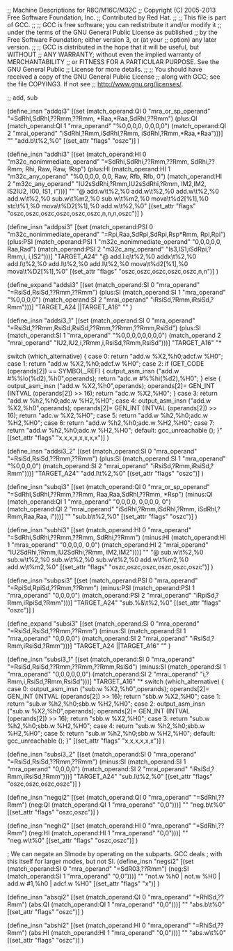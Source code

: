 ;; Machine Descriptions for R8C/M16C/M32C
;; Copyright (C) 2005-2013 Free Software Foundation, Inc.
;; Contributed by Red Hat.
;;
;; This file is part of GCC.
;;
;; GCC is free software; you can redistribute it and/or modify it
;; under the terms of the GNU General Public License as published
;; by the Free Software Foundation; either version 3, or (at your
;; option) any later version.
;;
;; GCC is distributed in the hope that it will be useful, but WITHOUT
;; ANY WARRANTY; without even the implied warranty of MERCHANTABILITY
;; or FITNESS FOR A PARTICULAR PURPOSE.  See the GNU General Public
;; License for more details.
;;
;; You should have received a copy of the GNU General Public License
;; along with GCC; see the file COPYING3.  If not see
;; <http://www.gnu.org/licenses/>.

;; add, sub

(define_insn "addqi3"
  [(set (match_operand:QI 0 "mra_or_sp_operand"
		  "=SdRhl,SdRhl,??Rmm,??Rmm, *Raa,*Raa,SdRhl,??Rmm")
	(plus:QI (match_operand:QI 1 "mra_operand"
		  "%0,0,0,0, 0,0,0,0")
		 (match_operand:QI 2 "mrai_operand"
		  "iSdRhl,?Rmm,iSdRhl,?Rmm, iSdRhl,?Rmm,*Raa,*Raa")))]
  ""
  "add.b\t%2,%0"
  [(set_attr "flags" "oszc")]
  )

(define_insn "addhi3"
  [(set (match_operand:HI 0 "m32c_nonimmediate_operand"
	 	  "=SdRhi,SdRhi,??Rmm,??Rmm, SdRhi,??Rmm, Rhi, Raw, Raw, !Rsp")
	(plus:HI (match_operand:HI 1 "m32c_any_operand"
		  "%0,0,0,0, 0,0, Raw, Rfb, Rfb, 0")
		 (match_operand:HI 2 "m32c_any_operand"
		  "IU2sSdRhi,?Rmm,IU2sSdRhi,?Rmm, IM2,IM2, IS2IU2, I00, IS1, i")))]
  ""
  "@
   add.w\t%2,%0
   add.w\t%2,%0
   add.w\t%2,%0
   add.w\t%2,%0
   sub.w\t%m2,%0
   sub.w\t%m2,%0
   mova\t%d2[%1],%0
   stc\t%1,%0
   mova\t%D2[%1],%0
   add.w\t%2,%0"
  [(set_attr "flags" "oszc,oszc,oszc,oszc,oszc,oszc,n,n,n,oszc")]
  )

(define_insn "addpsi3"
  [(set (match_operand:PSI 0 "m32c_nonimmediate_operand" "=Rpi,Raa,SdRpi,SdRpi,Rsp*Rmm, Rpi,Rpi")
	(plus:PSI (match_operand:PSI 1 "m32c_nonimmediate_operand" "0,0,0,0,0, Raa,Rad")
		  (match_operand:PSI 2 "m32c_any_operand" "Is3,IS1,iSdRpi,?Rmm,i, i,IS2")))]
  "TARGET_A24"
  "@
   add.l:q\t%2,%0
   addx\t%2,%0
   add.l\t%2,%0
   add.l\t%2,%0
   add.l\t%2,%0
   mova\t%d2[%1],%0
   mova\t%D2[%1],%0"
  [(set_attr "flags" "oszc,oszc,oszc,oszc,oszc,n,n")]
  )

(define_expand "addsi3"
  [(set (match_operand:SI 0 "mra_operand" "=RsiSd,RsiSd,??Rmm,??Rmm")
        (plus:SI (match_operand:SI 1 "mra_operand" "%0,0,0,0")
                 (match_operand:SI 2 "mrai_operand" "iRsiSd,?Rmm,iRsiSd,?Rmm")))]
  "TARGET_A24 ||TARGET_A16"
  ""
  )

(define_insn "addsi3_1"
  [(set (match_operand:SI 0 "mra_operand" "=RsiSd,??Rmm,RsiSd,RsiSd,??Rmm,??Rmm,??Rmm,RsiSd")
        (plus:SI (match_operand:SI 1 "mra_operand" "%0,0,0,0,0,0,0,0")
                 (match_operand 2 "mrai_operand" "IU2,IU2,i,?Rmm,i,RsiSd,?Rmm,RsiSd")))]
  "TARGET_A16"
  "*
  
  switch (which_alternative)
    { 
    case 0:
      return \"add.w %X2,%h0\;adcf.w %H0\";
    case 1:
      return \"add.w %X2,%h0\;adcf.w %H0\";
    case 2:
      if (GET_CODE (operands[2]) == SYMBOL_REF)
        {
          output_asm_insn (\"add.w #%%lo(%d2),%h0\",operands);
          return \"adc.w #%%hi(%d2),%H0\";
        }
      else
        {
          output_asm_insn (\"add.w %X2,%h0\",operands);
          operands[2]= GEN_INT (INTVAL (operands[2]) >> 16);
          return \"adc.w %X2,%H0\";
        }
    case 3:
      return \"add.w %h2,%h0\;adc.w %H2,%H0\";
    case 4:
      output_asm_insn (\"add.w %X2,%h0\",operands);
      operands[2]= GEN_INT (INTVAL (operands[2]) >> 16);
      return \"adc.w %X2,%H0\";
    case 5:
      return \"add.w %h2,%h0\;adc.w %H2,%H0\";
    case 6:
      return \"add.w %h2,%h0\;adc.w %H2,%H0\";
    case 7:
      return \"add.w %h2,%h0\;adc.w %H2,%H0\";
    default:
      gcc_unreachable ();
    }"
  [(set_attr "flags" "x,x,x,x,x,x,x,x")]
)

(define_insn "addsi3_2"
  [(set (match_operand:SI 0 "mra_operand" "=RsiSd,RsiSd,??Rmm,??Rmm")
        (plus:SI (match_operand:SI 1 "mra_operand" "%0,0,0,0")
                 (match_operand:SI 2 "mrai_operand" "iRsiSd,?Rmm,iRsiSd,?Rmm")))]
  "TARGET_A24"
  "add.l\t%2,%0"
  [(set_attr "flags" "oszc")]
)

(define_insn "subqi3"
  [(set (match_operand:QI 0 "mra_or_sp_operand"
		   "=SdRhl,SdRhl,??Rmm,??Rmm, Raa,Raa,SdRhl,??Rmm, *Rsp")
	(minus:QI (match_operand:QI 1 "mra_operand"
		   "0,0,0,0, 0,0,0,0, 0")
		  (match_operand:QI 2 "mrai_operand"
		   "iSdRhl,?Rmm,iSdRhl,?Rmm, iSdRhl,?Rmm,Raa,Raa, i")))]
  ""
  "sub.b\t%2,%0"
  [(set_attr "flags" "oszc")]
  )

(define_insn "subhi3"
  [(set (match_operand:HI 0 "mra_operand"
		   "=SdRhi,SdRhi,??Rmm,??Rmm, SdRhi,??Rmm")
	(minus:HI (match_operand:HI 1 "mras_operand"
		   "0,0,0,0, 0,0")
		  (match_operand:HI 2 "mrai_operand"
		   "IU2SdRhi,?Rmm,IU2SdRhi,?Rmm, IM2,IM2")))]
  ""
  "@
   sub.w\t%2,%0
   sub.w\t%2,%0
   sub.w\t%2,%0
   sub.w\t%2,%0
   add.w\t%m2,%0
   add.w\t%m2,%0"
  [(set_attr "flags" "oszc,oszc,oszc,oszc,oszc,oszc")]
  )

(define_insn "subpsi3"
  [(set (match_operand:PSI 0 "mra_operand" "=RpiSd,RpiSd,??Rmm,??Rmm")
	(minus:PSI (match_operand:PSI 1 "mra_operand" "0,0,0,0")
		   (match_operand:PSI 2 "mrai_operand" "iRpiSd,?Rmm,iRpiSd,?Rmm")))]
  "TARGET_A24"
  "sub.%&\t%2,%0"
  [(set_attr "flags" "oszc")]
  )

(define_expand "subsi3"
  [(set (match_operand:SI 0 "mra_operand" "=RsiSd,RsiSd,??Rmm,??Rmm")
        (minus:SI (match_operand:SI 1 "mra_operand" "0,0,0,0")
                  (match_operand:SI 2 "mrai_operand" "iRsiSd,?Rmm,iRsiSd,?Rmm")))]
  "TARGET_A24 ||TARGET_A16"
  ""
)

(define_insn "subsi3_1"
  [(set (match_operand:SI 0 "mra_operand" "=RsiSd,RsiSd,??Rmm,??Rmm,??Rmm,RsiSd")
        (minus:SI (match_operand:SI 1 "mra_operand" "0,0,0,0,0,0")
                  (match_operand:SI 2 "mrai_operand" "i,?Rmm,i,RsiSd,?Rmm,RsiSd")))]
  "TARGET_A16"
  "*
  switch (which_alternative)
    {
    case 0:
      output_asm_insn (\"sub.w %X2,%h0\",operands);
      operands[2]= GEN_INT (INTVAL (operands[2]) >> 16);
      return \"sbb.w %X2,%H0\";
    case 1:
      return \"sub.w %h2,%h0\;sbb.w %H2,%H0\";
    case 2:
      output_asm_insn (\"sub.w %X2,%h0\",operands);
      operands[2]= GEN_INT (INTVAL (operands[2]) >> 16);
      return \"sbb.w %X2,%H0\";
    case 3:
      return \"sub.w %h2,%h0\;sbb.w %H2,%H0\";
    case 4:
      return \"sub.w %h2,%h0\;sbb.w %H2,%H0\";
    case 5:
      return \"sub.w %h2,%h0\;sbb.w %H2,%H0\";
    default:
      gcc_unreachable ();
    }"
  [(set_attr "flags" "x,x,x,x,x,x")]
)

(define_insn "subsi3_2"
  [(set (match_operand:SI 0 "mra_operand" "=RsiSd,RsiSd,??Rmm,??Rmm")
        (minus:SI (match_operand:SI 1 "mra_operand" "0,0,0,0")
                  (match_operand:SI 2 "mrai_operand" "iRsiSd,?Rmm,iRsiSd,?Rmm")))]
  "TARGET_A24"
  "sub.l\t%2,%0"
  [(set_attr "flags" "oszc,oszc,oszc,oszc")]
)

(define_insn "negqi2"
  [(set (match_operand:QI 0 "mra_operand" "=SdRhl,??Rmm")
	(neg:QI (match_operand:QI 1 "mra_operand" "0,0")))]
  ""
  "neg.b\t%0"
  [(set_attr "flags" "oszc,oszc")]
  )

(define_insn "neghi2"
  [(set (match_operand:HI 0 "mra_operand" "=SdRhi,??Rmm")
	(neg:HI (match_operand:HI 1 "mra_operand" "0,0")))]
  ""
  "neg.w\t%0"
  [(set_attr "flags" "oszc,oszc")]
  )

; We can negate an SImode by operating on the subparts.  GCC deals
; with this itself for larger modes, but not SI.
(define_insn "negsi2"
  [(set (match_operand:SI 0 "mra_operand" "=SdR03,??Rmm")
	(neg:SI (match_operand:SI 1 "mra_operand" "0,0")))]
  ""
  "not.w %h0 | not.w %H0 | add.w #1,%h0 | adcf.w %H0"
  [(set_attr "flags" "x")]
  )

(define_insn "absqi2"
  [(set (match_operand:QI 0 "mra_operand" "=RhlSd,??Rmm")
	(abs:QI (match_operand:QI 1 "mra_operand" "0,0")))]
  ""
  "abs.b\t%0"
  [(set_attr "flags" "oszc")]
  )

(define_insn "abshi2"
  [(set (match_operand:HI 0 "mra_operand" "=RhiSd,??Rmm")
	(abs:HI (match_operand:HI 1 "mra_operand" "0,0")))]
  ""
  "abs.w\t%0"
  [(set_attr "flags" "oszc")]
  )
